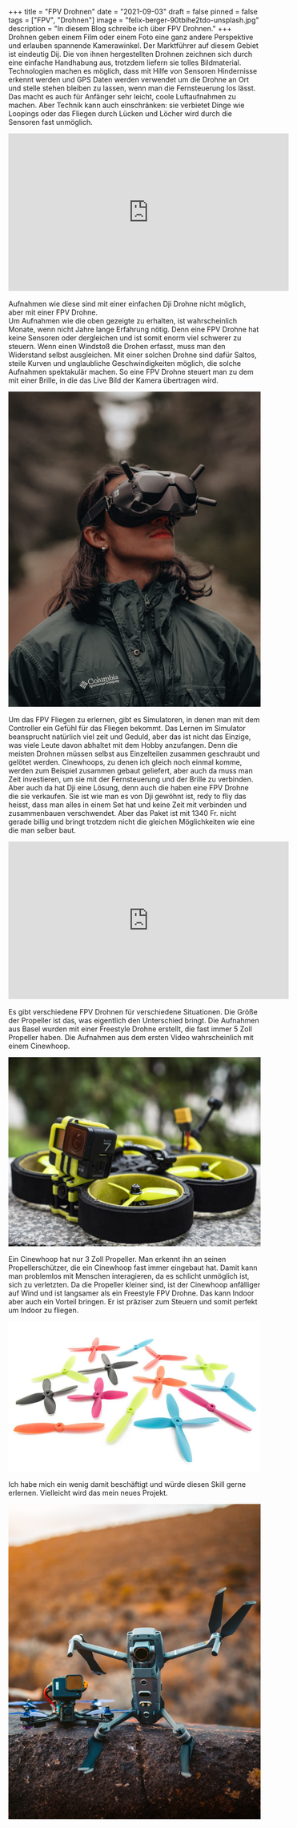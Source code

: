 +++
title = "FPV Drohnen"
date = "2021-09-03"
draft = false
pinned = false
tags = ["FPV", "Drohnen"]
image = "felix-berger-90tbihe2tdo-unsplash.jpg"
description = "In diesem Blog schreibe ich über FPV Drohnen."
+++
Drohnen geben einem Film oder einem Foto eine ganz andere Perspektive und erlauben spannende Kamerawinkel. Der Marktführer auf diesem Gebiet ist eindeutig Dij. Die von ihnen hergestellten Drohnen zeichnen sich durch eine einfache Handhabung aus, trotzdem liefern sie tolles Bildmaterial. Technologien machen es möglich, dass mit Hilfe von Sensoren Hindernisse erkennt werden und GPS Daten werden verwendet um die Drohne an Ort und stelle stehen bleiben zu lassen, wenn man die Fernsteuerung los lässt. Das macht es auch für Anfänger sehr leicht, coole Luftaufnahmen zu machen. Aber Technik kann auch einschränken: sie verbietet Dinge wie Loopings oder das Fliegen durch Lücken und Löcher wird durch die Sensoren fast unmöglich. 

<iframe width="560" height="315" src="https://www.youtube.com/embed/1R7P7gsaXik" title="YouTube video player" frameborder="0" allow="accelerometer; autoplay; clipboard-write; encrypted-media; gyroscope; picture-in-picture" allowfullscreen></iframe>

Aufnahmen wie diese sind mit einer einfachen Dji Drohne nicht möglich, aber mit einer FPV Drohne.\
Um Aufnahmen wie die oben gezeigte zu erhalten, ist wahrscheinlich Monate, wenn nicht Jahre lange Erfahrung nötig. Denn eine FPV Drohne hat keine Sensoren oder dergleichen und ist somit enorm viel schwerer zu steuern. Wenn einen Windstoß die Drohen erfasst, muss man den Widerstand selbst ausgleichen.  Mit einer solchen Drohne sind dafür Saltos, steile Kurven und unglaubliche Geschwindigkeiten möglich, die solche Aufnahmen spektakulär machen. So eine FPV Drohne steuert man zu dem mit einer Brille, in die das Live Bild der Kamera übertragen wird. 

![](manny-moreno-8ucl-vfuz0-unsplash.jpg)

Um das FPV Fliegen zu erlernen, gibt es Simulatoren, in denen man mit dem Controller ein Gefühl für das Fliegen bekommt. Das Lernen im Simulator beansprucht natürlich viel zeit und Geduld, aber das ist nicht das Einzige, was viele Leute davon abhaltet mit dem Hobby anzufangen. Denn die meisten Drohnen müssen selbst aus Einzelteilen zusammen geschraubt und gelötet werden. Cinewhoops, zu denen ich gleich noch einmal komme, werden zum Beispiel zusammen gebaut geliefert, aber auch da muss man Zeit investieren, um sie mit der Fernsteuerung und der Brille zu verbinden. Aber auch da hat Dji eine Lösung, denn auch die haben eine FPV Drohne die sie verkaufen. Sie ist wie man es von Dji gewöhnt ist, redy to fliy das heisst, dass man alles in einem Set hat und keine Zeit mit verbinden und zusammenbauen verschwendet. Aber das Paket ist mit 1340 Fr. nicht gerade billig und bringt trotzdem nicht die gleichen Möglichkeiten wie eine die man selber baut.

<iframe width="560" height="315" src="https://www.youtube.com/embed/VgS54fqKxf0" title="YouTube video player" frameborder="0" allow="accelerometer; autoplay; clipboard-write; encrypted-media; gyroscope; picture-in-picture" allowfullscreen></iframe>

Es gibt verschiedene FPV Drohnen für verschiedene Situationen. Die Größe der Propeller ist das, was eigentlich den Unterschied bringt. Die Aufnahmen aus Basel wurden mit einer Freestyle Drohne erstellt, die fast immer 5 Zoll Propeller haben. Die Aufnahmen aus dem ersten Video wahrscheinlich mit einem Cinewhoop.

![](side-hero-1536x1152.jpg)

Ein Cinewhoop hat nur 3 Zoll Propeller. Man erkennt ihn an seinen Propellerschützer, die ein Cinewhoop fast immer eingebaut hat. Damit kann man problemlos mit Menschen interagieren, da es schlicht unmöglich ist, sich zu verletzten. Da die Propeller kleiner sind, ist der Cinewhoop anfälliger auf Wind und ist langsamer als ein Freestyle FPV Drohne. Das kann Indoor aber auch ein Vorteil bringen. Er ist präziser zum Steuern und somit perfekt um Indoor zu fliegen. 

![](lumenier-props-on-display-1268f4b8.jpg)

Ich habe mich ein wenig damit beschäftigt und würde diesen Skill gerne erlernen. Vielleicht wird das mein neues Projekt.

![](redcharlie-9k-jmnngnv0-unsplash.jpg)